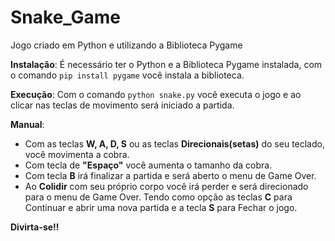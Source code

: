 # Snake_Game
Jogo criado em Python e utilizando a Biblioteca Pygame

**Instalação**: É necessário ter o Python e a Biblioteca Pygame instalada, com o comando ``` pip install pygame ``` você instala a biblioteca. 

**Execução**: Com o comando ``` python snake.py ``` você executa o jogo e ao clicar nas teclas de movimento será iniciado a partida.

**Manual**: 
* Com as teclas **W, A, D, S** ou as teclas **Direcionais(setas)** do seu teclado, você movimenta a cobra.
* Com tecla de **"Espaço"** você aumenta o tamanho da cobra.
* Com tecla **B** irá finalizar a partida e será aberto o menu de Game Over.
* Ao **Colidir** com seu próprio corpo você irá perder e será direcionado para o menu de Game Over. Tendo como opção as teclas 
**C** para Continuar e abrir uma nova partida e a tecla **S** para Fechar o jogo.

**Divirta-se!!**
